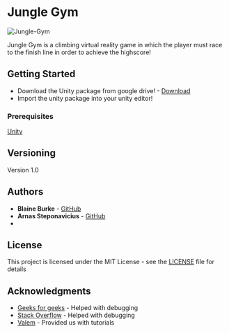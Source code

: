 # Jungle Gym
![Jungle-Gym](https://github.com/BurkeBlaine1999/Jungle-Gym/blob/main/Assets/Images/Jungle%20Gym%20Logo.png?raw=true )

Jungle Gym is a climbing virtual reality game in which the player must race to the finish line in order to achieve the highscore!

## Getting Started

* Download the Unity package from google drive! - [Download](https://drive.google.com/file/d/1Hko5Zul_pQtwcwQP_K8HpWRQEZoRVzuE/view?usp=sharing)
* Import the unity package into your unity editor!


### Prerequisites

[Unity](https://unity.com/)

## Versioning

Version 1.0

## Authors

* **Blaine Burke** - [GitHub](https://github.com/BurkeBlaine1999)
* **Arnas Steponavicius** - [GitHub](https://github.com/ArnasSteponavicius00)
* 
## License

This project is licensed under the MIT License - see the [LICENSE]() file for details

## Acknowledgments

* [Geeks for geeks](https://www.geeksforgeeks.org/) - Helped with debugging 
* [Stack Overflow](https://stackoverflow.com/) - Helped with debugging 
* [Valem](https://www.youtube.com/c/ValemVR/videos) - Provided us with tutorials


